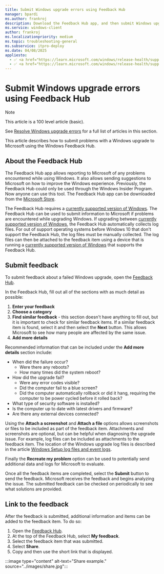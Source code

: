 ```yaml
---
title: Submit Windows upgrade errors using Feedback Hub
manager: bpardi
ms.author: frankroj
description: Download the Feedback Hub app, and then submit Windows upgrade errors for diagnosis using Feedback Hub.
ms.service: windows-client
author: frankroj
ms.localizationpriority: medium
ms.topic: troubleshooting-general
ms.subservice: itpro-deploy
ms.date: 04/08/2025
appliesto:
  - ✅ <a href="https://learn.microsoft.com/windows/release-health/supported-versions-windows-client" target="_blank">Windows 11</a>
  - ✅ <a href="https://learn.microsoft.com/windows/release-health/supported-versions-windows-client" target="_blank">Windows 10</a>
---
```


# Submit Windows upgrade errors using Feedback Hub

> [!NOTE]
>
> This article is a 100 level article (basic).
>
> See [Resolve Windows upgrade errors](resolve-windows-upgrade-errors.md) for a full list of articles in this section.

This article describes how to submit problems with a Windows upgrade to Microsoft using the Windows Feedback Hub.

## About the Feedback Hub

The Feedback Hub app allows reporting to Microsoft of any problems encountered while using Windows. It also allows sending suggestions to Microsoft on how to improve the Windows experience. Previously, the Feedback Hub could only be used through the Windows Insider Program. Now anyone can use this tool. The Feedback Hub app can be downloaded from the [Microsoft Store](https://www.microsoft.com/store/p/feedback-hub/9nblggh4r32n?SilentAuth=1&wa=wsignin1.0).

The Feedback Hub requires a [currently supported version of Windows](/windows/release-health/supported-versions-windows-client). The Feedback Hub can be used to submit information to Microsoft if problems are encountered while upgrading Windows. If upgrading between [currently supported version of Windows](/windows/release-health/supported-versions-windows-client), the Feedback Hub automatically collects log files. For out of support operating systems before Windows 10 that don't support the Feedback Hub, the log files must be manually collected. The log files can then be attached to the feedback item using a device that is running a [currently supported version of Windows](/windows/release-health/supported-versions-windows-client) that supports the Feedback Hub.

## Submit feedback

To submit feedback about a failed Windows upgrade, open the [Feedback Hub](feedback-hub://?referrer=resolveUpgradeErrorsPage&tabid=2&contextid=81&newFeedback=true&feedbackType=2&topic=submit-errors.md).

In the Feedback Hub, fill out all of the sections with as much detail as possible:

1. **Enter your feedback**
1. **Choose a category**
1. **Find similar feedback** - this section doesn't have anything to fill out, but it is important to check for similar feedback items. If a similar feedback item is found, select it and then select the **Next** button. This allows Microsoft to see how many people are affected by the same issue.
1. **Add more details**

Recommended information that can be included under the **Add more details** section include:

- When did the failure occur?
  - Were there any reboots?
  - How many times did the system reboot?
- How did the upgrade fail?
  - Were any error codes visible?
  - Did the computer fail to a blue screen?
  - Did the computer automatically rollback or did it hang, requiring the computer to be power cycled before it rolled back?
- What type of security software is installed?
- Is the computer up to date with latest drivers and firmware?
- Are there any external devices connected?

Using the **Attach a screenshot** and **Attach a file** options allows screenshots or files to be included as part of the feedback item. Attachments and screenshots are optional, but can be helpful when diagnosing the upgrade issue. For example, log files can be included as attachments to the feedback item. The location of the Windows upgrade log files is described in the article [Windows Setup log files and event logs](/windows-hardware/manufacture/desktop/windows-setup-log-files-and-event-logs).

Finally the **Recreate my problem** option can be used to potentially send additional data and logs for Microsoft to evaluate.

Once all the feedback items are completed, select the **Submit** button to send the feedback. Microsoft receives the feedback and begins analyzing the issue. The submitted feedback can be checked on periodically to see what solutions are provided.

## Link to the feedback

After the feedback is submitted, additional information and items can be added to the feedback item. To do so:

1. Open the [Feedback Hub](feedback-hub:).
1. At the top of the Feedback Hub, select **My feedback**.
1. Select the feedback item that was submitted.
1. Select **Share**.
1. Copy and then use the short link that is displayed.

:::image type="content" alt-text="Share example." source="../images/share.jpg":::
